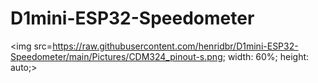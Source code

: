 # D1mini-ESP32-Speedometer




<img src=https://raw.githubusercontent.com/henridbr/D1mini-ESP32-Speedometer/main/Pictures/CDM324_pinout-s.png; width: 60%; height: auto;>
